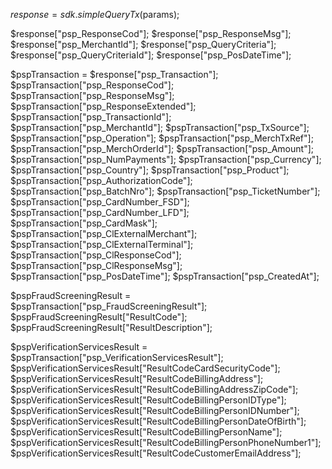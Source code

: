 $response = sdk.simpleQueryTx($params);

$response["psp_ResponseCod"];
$response["psp_ResponseMsg"];
$response["psp_MerchantId"];
$response["psp_QueryCriteria"];
$response["psp_QueryCriteriaId"];
$response["psp_PosDateTime"];

$pspTransaction = $response["psp_Transaction"];
$pspTransaction["psp_ResponseCod"];
$pspTransaction["psp_ResponseMsg"];
$pspTransaction["psp_ResponseExtended"];
$pspTransaction["psp_TransactionId"];
$pspTransaction["psp_MerchantId"];
$pspTransaction["psp_TxSource"];
$pspTransaction["psp_Operation"];
$pspTransaction["psp_MerchTxRef"];
$pspTransaction["psp_MerchOrderId"];
$pspTransaction["psp_Amount"];
$pspTransaction["psp_NumPayments"];
$pspTransaction["psp_Currency"];
$pspTransaction["psp_Country"];
$pspTransaction["psp_Product"];
$pspTransaction["psp_AuthorizationCode"];
$pspTransaction["psp_BatchNro"];
$pspTransaction["psp_TicketNumber"];
$pspTransaction["psp_CardNumber_FSD"];
$pspTransaction["psp_CardNumber_LFD"];
$pspTransaction["psp_CardMask"];
$pspTransaction["psp_ClExternalMerchant"];
$pspTransaction["psp_ClExternalTerminal"];
$pspTransaction["psp_ClResponseCod"];
$pspTransaction["psp_ClResponseMsg"];
$pspTransaction["psp_PosDateTime"];
$pspTransaction["psp_CreatedAt"];

$pspFraudScreeningResult = $pspTransaction["psp_FraudScreeningResult"];
$pspFraudScreeningResult["ResultCode"];
$pspFraudScreeningResult["ResultDescription"];

$pspVerificationServicesResult = $pspTransaction["psp_VerificationServicesResult"];
$pspVerificationServicesResult["ResultCodeCardSecurityCode"];
$pspVerificationServicesResult["ResultCodeBillingAddress"];
$pspVerificationServicesResult["ResultCodeBillingAddressZipCode"];
$pspVerificationServicesResult["ResultCodeBillingPersonIDType"];
$pspVerificationServicesResult["ResultCodeBillingPersonIDNumber"];
$pspVerificationServicesResult["ResultCodeBillingPersonDateOfBirth"];
$pspVerificationServicesResult["ResultCodeBillingPersonName"];
$pspVerificationServicesResult["ResultCodeBillingPersonPhoneNumber1"];
$pspVerificationServicesResult["ResultCodeCustomerEmailAddress"];
